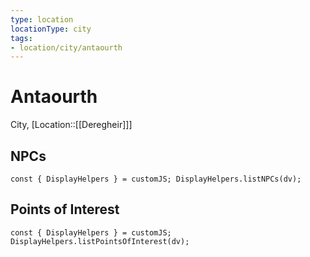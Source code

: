 ```yaml
---
type: location
locationType: city
tags: 
- location/city/antaourth
---
```


# Antaourth
City, [Location::[[Deregheir]]]


## NPCs
```dataviewjs
const { DisplayHelpers } = customJS; DisplayHelpers.listNPCs(dv);
```

## Points of Interest
```dataviewjs
const { DisplayHelpers } = customJS; DisplayHelpers.listPointsOfInterest(dv);
```
